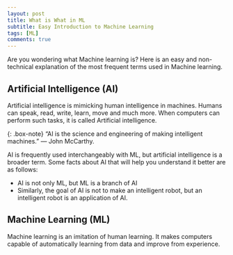 ```yaml
---
layout: post
title: What is What in ML
subtitle: Easy Introduction to Machine Learning 
tags: [ML]
comments: true
---
```


Are you wondering what Machine learning is? Here is an easy and non-technical explanation of the most frequent terms used in Machine learning.

## Artificial Intelligence (AI)

Artificial intelligence is mimicking human intelligence in machines. Humans can speak, read, write, learn, move and much more. When computers can perform such tasks, it is called Artificial intelligence. 

{: .box-note}
“AI is the science and engineering of making intelligent machines.” — John McCarthy.

AI is frequently used interchangeably with ML, but artificial intelligence is a broader term.  Some facts about AI that will help you understand it better are as follows: 

- AI is not only ML, but ML is a branch of AI
- Similarly, the goal of AI is not to make an intelligent robot, but an intelligent robot is an application of AI.

## Machine Learning (ML)

Machine learning is an imitation of human learning. It makes computers capable of automatically learning from data and improve from experience.



